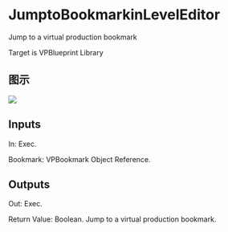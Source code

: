 # JumptoBookmarkinLevelEditor

Jump to a virtual production bookmark

Target is VPBlueprint Library

## 图示

![]($-20221218-21311515.png)

## Inputs

In: Exec.

Bookmark: VPBookmark Object Reference.  

## Outputs

Out: Exec.

Return Value: Boolean. Jump to a virtual production bookmark.

